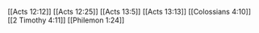 [[Acts 12:12]]
[[Acts 12:25]]
[[Acts 13:5]]
[[Acts 13:13]]
[[Colossians 4:10]]
[[2 Timothy 4:11]]
[[Philemon 1:24]]
